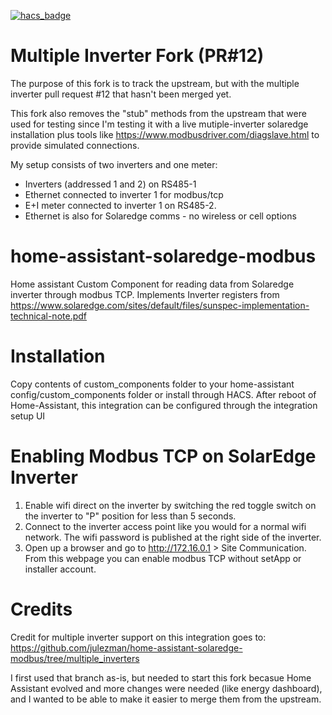 [![hacs_badge](https://img.shields.io/badge/HACS-Default-orange.svg)](https://github.com/custom-components/hacs)

# Multiple Inverter Fork (PR#12)
The purpose of this fork is to track the upstream, but with the multiple inverter pull request #12 that hasn't been merged yet.

This fork also removes the "stub" methods from the upstream that were used for testing since I'm testing it with a live mutiple-inverter solaredge installation plus tools like https://www.modbusdriver.com/diagslave.html to provide simulated connections.

My setup consists of two inverters and one meter:
* Inverters (addressed 1 and 2) on RS485-1
* Ethernet connected to inverter 1 for modbus/tcp
* E+I meter connected to inverter 1 on RS485-2.
* Ethernet is also for Solaredge comms - no wireless or cell options

# home-assistant-solaredge-modbus
Home assistant Custom Component for reading data from Solaredge inverter through modbus TCP.
Implements Inverter registers from https://www.solaredge.com/sites/default/files/sunspec-implementation-technical-note.pdf

# Installation
Copy contents of custom_components folder to your home-assistant config/custom_components folder or install through HACS.
After reboot of Home-Assistant, this integration can be configured through the integration setup UI

# Enabling Modbus TCP on SolarEdge Inverter
1. Enable wifi direct on the inverter by switching the red toggle switch on the inverter to "P" position for less than 5 seconds.
2. Connect to the inverter access point like you would for a normal wifi network. The wifi password is published at the right side of the inverter. 
3. Open up a browser and go to http://172.16.0.1 > Site Communication. From this webpage you can enable modbus TCP without setApp or installer account.

# Credits
Credit for multiple inverter support on this integration goes to: https://github.com/julezman/home-assistant-solaredge-modbus/tree/multiple_inverters

I first used that branch as-is, but needed to start this fork becasue Home Assistant evolved and more changes were needed (like energy dashboard), and I wanted to be able to make it easier to merge them from the upstream.
